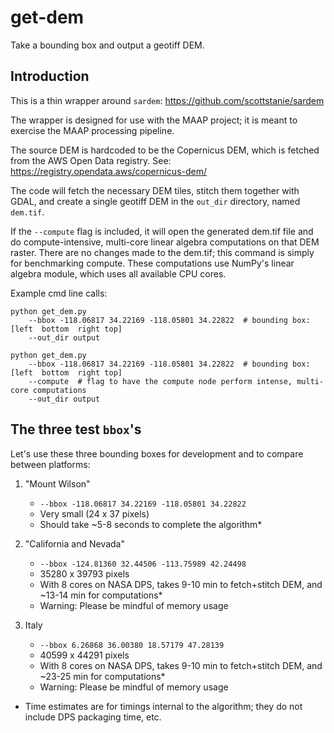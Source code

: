 # get-dem
Take a bounding box and output a geotiff DEM.

## Introduction
This is a thin wrapper around `sardem`: https://github.com/scottstanie/sardem

The wrapper is designed for use with the MAAP project; it is meant
to exercise the MAAP processing pipeline.

The source DEM is hardcoded to be the Copernicus DEM,
which is fetched from the AWS Open Data registry.
See: https://registry.opendata.aws/copernicus-dem/

The code will fetch the necessary DEM tiles, stitch them together with GDAL,
and create a single geotiff DEM in the `out_dir` directory, named `dem.tif`.

If the `--compute` flag is included, it will open the generated dem.tif
file and do compute-intensive, multi-core linear algebra computations
on that DEM raster. There are no changes made to the dem.tif; this command
is simply for benchmarking compute. These computations use NumPy's
linear algebra module, which uses all available CPU cores.

Example cmd line calls:

```
python get_dem.py 
    --bbox -118.06817 34.22169 -118.05801 34.22822  # bounding box: [left  bottom  right top]
    --out_dir output

python get_dem.py 
    --bbox -118.06817 34.22169 -118.05801 34.22822  # bounding box: [left  bottom  right top]
    --compute  # flag to have the compute node perform intense, multi-core computations
    --out_dir output
```

## The three test `bbox`'s

Let's use these three bounding boxes for development and to compare between platforms:

1) "Mount Wilson"
   - `--bbox -118.06817 34.22169 -118.05801 34.22822`
   - Very small (24 x 37 pixels)
   - Should take ~5-8 seconds to complete the algorithm*

2) "California and Nevada"
   - `--bbox -124.81360 32.44506 -113.75989 42.24498`
   - 35280 x 39793 pixels
   - With 8 cores on NASA DPS, takes 9-10 min to fetch+stitch DEM, and ~13-14 min for computations*
   - Warning: Please be mindful of memory usage

3) Italy
   - `--bbox 6.26868 36.00380 18.57179 47.28139`
   - 40599 x 44291 pixels
   - With 8 cores on NASA DPS, takes 9-10 min to fetch+stitch DEM, and ~23-25 min for computations*
   - Warning: Please be mindful of memory usage
   
* Time estimates are for timings internal to the algorithm; they do not include DPS packaging time, etc.
